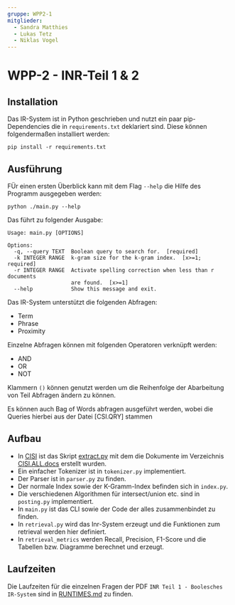 ```yaml
---
gruppe: WPP2-1
mitglieder:
  - Sandra Matthies
  - Lukas Tetz
  - Niklas Vogel
---
```


# WPP-2 - INR-Teil 1 & 2

## Installation

Das IR-System ist in Python geschrieben und nutzt ein paar pip-Dependencies die in
`requirements.txt` deklariert sind. Diese können folgendermaßen installiert werden:

```
pip install -r requirements.txt
```

## Ausführung

FÜr einen ersten Überblick kann mit dem Flag `--help` die Hilfe des Programm ausgegeben werden:

```
python ./main.py --help
```

Das führt zu folgender Ausgabe:

```
Usage: main.py [OPTIONS]

Options:
  -q, --query TEXT  Boolean query to search for.  [required]
  -k INTEGER RANGE  k-gram size for the k-gram index.  [x>=1; required]
  -r INTEGER RANGE  Activate spelling correction when less than r documents
                    are found.  [x>=1]
  --help            Show this message and exit.
```

Das IR-System unterstützt die folgenden Abfragen:

- Term
- Phrase
- Proximity

Einzelne Abfragen können mit folgenden Operatoren verknüpft werden:

- AND
- OR
- NOT

Klammern `()` können genutzt werden um die Reihenfolge der Abarbeitung von Teil Abfragen ändern zu
können.

Es können auch Bag of Words abfragen ausgeführt werden, wobei die Queries hierbei aus der Datei [CSI.QRY] stammen

## Aufbau

- In [CISI](./CISI/) ist das Skript [extract.py](./CISI/extract.py) mit dem die Dokumente im
  Verzeichnis [CISI.ALL.docs](./CISI/CISI.ALL.docs/) erstellt wurden.
- Ein einfacher Tokenizer ist in `tokenizer.py` implementiert.
- Der Parser ist in `parser.py` zu finden.
- Der normale Index sowie der K-Gramm-Index befinden sich in `index.py`.
- Die verschiedenen Algorithmen für intersect/union etc. sind in `posting.py` implementiert.
- In `main.py` ist das CLI sowie der Code der alles zusammenbindet zu finden.
- In `retrieval.py` wird das Inr-System erzeugt und die Funktionen zum retrieval werden hier definiert.
- In `retrieval_metrics` werden Recall, Precision, F1-Score und die Tabellen bzw. Diagramme berechnet und erzeugt.

## Laufzeiten

Die Laufzeiten für die einzelnen Fragen der PDF `INR Teil 1 - Boolesches IR-System` sind in
[RUNTIMES.md](./RUNTIMES.md) zu finden.


